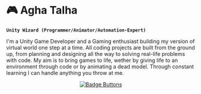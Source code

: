 # 🎮 Agha Talha
**`Unity Wizard (Programmer/Animator/Automation-Expert)`**

I'm a Unity Game Developer and a Gaming enthusiast building my version of virtual world one step at a time. All coding projects are built from the ground up, from planning and designing all the way to solving real-life problems with code. My aim is to bring games to life, wether by giving life to an environment through code or by animating a dead model. Through constant learning I can handle anything you throw at me.  


<div align = center>

[![Badge Buttons]][Buttons]

</div>


<!----------------------------------------------------------------------------->

[Separators]: https://github.com/MarkedDown/Separators 'List of markdown separators'
[Licenses]: https://github.com/MarkedDown/Licenses 'Lots of license badges'
[Buttons]: https://github.com/MarkedDown/Buttons 'How to make buttons'
[Spacing]: https://github.com/MarkedDown/Spacing 'How to better space markdown'
[Disable]: https://github.com/MarkedDown/Disable 'How to disable unused features'
[Links]: https://github.com/MarkedDown/Links 'How to better use links'
[Wiki]: https://github.com/MarkedDown/Wiki 'Why not to use GitHub Wiki'
[Math]: https://github.com/MarkedDown/Math 'How to use MathJax in Markdown'


<!----------------------------------[ Badges ]--------------------------------->

[Badge Separators]: https://img.shields.io/badge/Separators-008C99?style=for-the-badge&logoColor=white&logo=ONLYOFFICE
[Badge Licenses]: https://img.shields.io/badge/Licenses-EF9421?style=for-the-badge&logoColor=white&logo=Unlicense
[Badge Buttons]: https://img.shields.io/badge/Buttons-37a779?style=for-the-badge&logoColor=white&logo=Openlayers
[Badge Disable]: https://img.shields.io/badge/Disable-ad1c51?style=for-the-badge&logoColor=white&logo=RenovateBot
[Badge Spacing]: https://img.shields.io/badge/Spacing-FE5196?style=for-the-badge&logoColor=white&logo=CodeFactor
[Badge Links]: https://img.shields.io/badge/Links-00B2FF?style=for-the-badge&logoColor=white&logo=Fing
[Badge Wiki]: https://img.shields.io/badge/Wiki-8B8B8B?style=for-the-badge&logoColor=white&logo=Wikipedia
[Badge Math]: https://img.shields.io/badge/Math-0052CC?style=for-the-badge&logoColor=white&logo=Sharp
